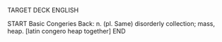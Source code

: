 TARGET DECK
ENGLISH

START
Basic
Congeries
Back: n. (pl. Same) disorderly collection; mass, heap. [latin congero heap together]
END
